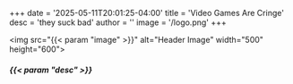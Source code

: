 +++
date = '2025-05-11T20:01:25-04:00'
title = 'Video Games Are Cringe'
desc = 'they suck bad'
author = ''
image = '/logo.png'
+++

<img src="{{< param "image" >}}" alt="Header Image" width="500" height="600">

##### {{< param "desc" >}}
